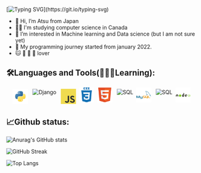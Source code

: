 [![Typing SVG](https://readme-typing-svg.herokuapp.com/?lines=Welcome+to+my+Github!)](https://git.io/typing-svg)
- 👋 Hi, I’m Atsu from Japan
- ✍🏻 I'm studying computer science in Canada
- 👀 I’m interested in Machine learning and Data science (but I am not sure yet) 
- 🌱 My programming journey started from january 2022.
- 🐱 🍜 🍣 🍙 lover

## 🛠️Languages and Tools(👨🏻‍💻Learning):
<p align="center">
<img src="https://raw.githubusercontent.com/github/explore/80688e429a7d4ef2fca1e82350fe8e3517d3494d/topics/python/python.png" alt="Python" height="40" style="vertical-align:top; margin:4px">
<img src="https://icon-library.com/images/django-icon/django-icon-0.jpg" alt="Django" height="40" style="vertical-align:top; margin:4px">
<img src="https://raw.githubusercontent.com/github/explore/80688e429a7d4ef2fca1e82350fe8e3517d3494d/topics/javascript/javascript.png" alt="Javascript" height="40" style="vertical-align:top; margin:4px">
  <img src="https://github.com/devicons/devicon/blob/master/icons/css3/css3-plain-wordmark.svg"  title="CSS3" alt="CSS" width="40" height="40"/>&nbsp;
  <img src="https://github.com/devicons/devicon/blob/master/icons/html5/html5-original.svg" title="HTML5" alt="HTML" width="40" height="40"/>&nbsp;
<img src="https://github.com/amido/azure-vector-icons/blob/master/renders/sql-database-generic.png" alt="SQL" height="40" style="vertical-align:top; margin:4px">
    <img src="https://github.com/devicons/devicon/blob/master/icons/mysql/mysql-original-wordmark.svg" title="MySQL"  alt="MySQL" width="40" height="40"/>&nbsp;
<img src="https://github.com/amido/azure-vector-icons/blob/master/renders/git-deployment.png" alt="SQL" height="40" style="vertical-align:top; margin:4px">
<img src="https://github.com/devicons/devicon/blob/master/icons/nodejs/nodejs-original-wordmark.svg" title="NodeJS" alt="NodeJS" width="40" height="40"/>&nbsp;
</p>

## 📈Github status:
![Anurag's GitHub stats](https://github-readme-stats.vercel.app/api?username=tIcers&theme=tokyonight&show_icons=true)

![GitHub Streak](https://github-readme-streak-stats.herokuapp.com/?user=tIcers&theme=tokyonight_duo)

![Top Langs](https://github-readme-stats.vercel.app/api/top-langs/?username=tIcers&theme=tokyonight)
 
<!---
tIcers/tIcers is a ✨ special ✨ repository because its `README.md` (this file) appears on your GitHub profile.
You can click the Preview link to take a look at your changes.
--->
